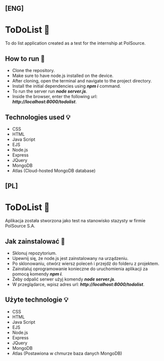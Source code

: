 ## [ENG]

# ToDoList 📄
To do list application created as a test for the internship at PolSource.
 
## How to run 🔧
* Clone the repository.
* Make sure to have node.js installed on the device.
* After cloning, open the terminal and navigate to the project directory.
* Install the initial dependencies using ***npm i*** command.
* To run the server run ***node server.js***.
* Inside the browser, enter the following url: ***http://localhost:8000/todolist***.

## Technologies used 💡
* CSS
* HTML
* Java Script
* EJS
* Node.js 
* Express
* JQuery
* MongoDB
* Atlas (Cloud-hosted MongoDB database) 


## [PL]

# ToDoList 📄
Aplikacja została stworzona jako test na stanowisko stazysty w firmie PolSource S.A.

## Jak zainstalować 🔧
* Sklonuj repozytorium.
* Upewnij się, że node.js jest zainstalowany na urządzeniu.
* Po sklonowaniu, otwórz wiersz poleceń i przejdź do folderu z projektem.
* Zainstaluj oprogramowanie konieczne do uruchomienia aplikacji za pomocą komendy ***npm i***.
* Żeby odpalić serwer użyj komendy ***node server.js***.
* W przeglądarce, wpisz adres url: ***http://localhost:8000/todolist***.

## Użyte technologie 💡
* CSS
* HTML
* Java Script
* EJS
* Node.js 
* Express
* JQuery
* MongoDB
* Atlas (Postawiona w chmurze baza danych MongoDB)
